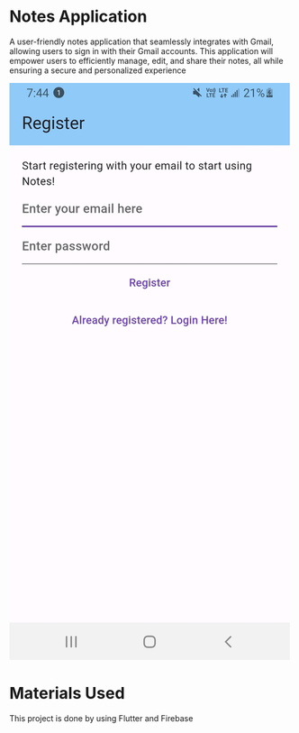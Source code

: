 # Notes Application



 A user-friendly notes application that seamlessly integrates with Gmail, allowing users to sign in with their Gmail accounts. This application will empower users to efficiently manage, edit, and share their notes, all while ensuring a secure and personalized experience

![alt text](app_img_8-1.jpg)







# Materials Used
This project is done by using Flutter and Firebase

